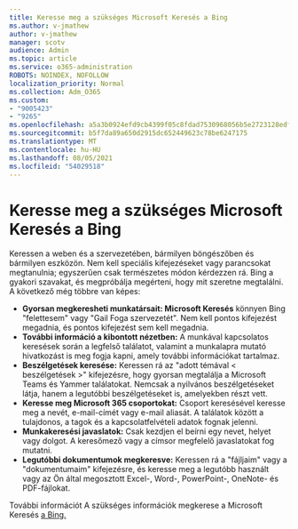 ```yaml
---
title: Keresse meg a szükséges Microsoft Keresés a Bing
ms.author: v-jmathew
author: v-jmathew
manager: scotv
audience: Admin
ms.topic: article
ms.service: o365-administration
ROBOTS: NOINDEX, NOFOLLOW
localization_priority: Normal
ms.collection: Adm_O365
ms.custom:
- "9005423"
- "9265"
ms.openlocfilehash: a5a3b0924efd9cb4399f05c8fdad7530968056b5e2723128edf6cfbc2f92f558
ms.sourcegitcommit: b5f7da89a650d2915dc652449623c78be6247175
ms.translationtype: MT
ms.contentlocale: hu-HU
ms.lasthandoff: 08/05/2021
ms.locfileid: "54029518"
---
```

# <a name="find-what-you-need-with-microsoft-search-in-bing"></a>Keresse meg a szükséges Microsoft Keresés a Bing

Keressen a weben és a szervezetében, bármilyen böngészőben és bármilyen eszközön. Nem kell speciális kifejezéseket vagy parancsokat megtanulnia; egyszerűen csak természetes módon kérdezzen rá. Bing a gyakori szavakat, és megpróbálja megérteni, hogy mit szeretne megtalálni. A következő még többre van képes:

- **Gyorsan megkeresheti munkatársait: Microsoft Keresés** könnyen Bing "felettesem" vagy "Gail Foga szervezetét". Nem kell pontos kifejezést megadnia, és pontos kifejezést sem kell megadnia.
- **További információ a kibontott nézetben:** A munkával kapcsolatos keresések során a legfelső találatot, valamint a munkalapra mutató hivatkozást is meg fogja kapni, amely további információkat tartalmaz.
- **Beszélgetések keresése:** Keressen rá az "adott témával < beszélgetések >" kifejezésre, hogy gyorsan megtalálja a Microsoft Teams és Yammer találatokat. Nemcsak a nyilvános beszélgetéseket látja, hanem a legutóbbi beszélgetéseket is, amelyekben részt vett.
- **Keresse meg Microsoft 365 csoportokat:** Csoport keresésével keresse meg a nevét, e-mail-címét vagy e-mail aliasát. A találatok között a tulajdonos, a tagok és a kapcsolatfelvételi adatok fognak jelenni.
- **Munkakeresési javaslatok:** Csak kezdjen el beírni egy nevet, helyet vagy dolgot. A keresőmező vagy a címsor megfelelő javaslatokat fog mutatni.
- **Legutóbbi dokumentumok megkeresve:** Keressen rá a "fájljaim" vagy a "dokumentumaim" kifejezésre, és keresse meg a legutóbb használt vagy az Ön által megosztott Excel-, Word-, PowerPoint-, OneNote- és PDF-fájlokat.

További információt A szükséges információk megkerese a Microsoft Keresés [a Bing.](https://go.microsoft.com/fwlink/?linkid=2149027)
